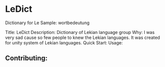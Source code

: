 # LeDict
Dictionary for Le 
Sample: wortbedeutung

Title: LeDict
Description: Dictionary of Lekian language group
Why: I was very sad cause so few people to knew the Lekian languages. It was created for unity system of Lekian languages.
Quick Start:
Usage:
## Contributing:
